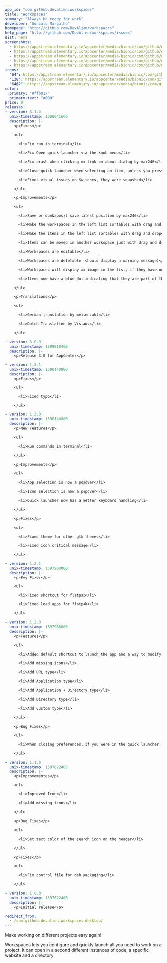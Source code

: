 ```yaml
---
app_id: "com.github.devalien.workspaces"
title: "Workspaces"
summary: "Always be ready for work"
developer: "Goncalo Margalho"
homepage: "http://github.com/DevAlien/workspaces"
help_page: "http://github.com/DevAlien/workspaces/issues"
dist: hera
screenshots:
  - https://appstream.elementary.io/appcenter/media/bionic/com/github/devalien.workspaces/02395CDA9CF0C0DF46BFB3954C2B319E/screenshots/image-1_orig.png
  - https://appstream.elementary.io/appcenter/media/bionic/com/github/devalien.workspaces/02395CDA9CF0C0DF46BFB3954C2B319E/screenshots/image-2_orig.png
  - https://appstream.elementary.io/appcenter/media/bionic/com/github/devalien.workspaces/02395CDA9CF0C0DF46BFB3954C2B319E/screenshots/image-3_orig.png
  - https://appstream.elementary.io/appcenter/media/bionic/com/github/devalien.workspaces/02395CDA9CF0C0DF46BFB3954C2B319E/screenshots/image-4_orig.png
  - https://appstream.elementary.io/appcenter/media/bionic/com/github/devalien.workspaces/02395CDA9CF0C0DF46BFB3954C2B319E/screenshots/image-5_orig.png
icons:
  "64": https://appstream.elementary.io/appcenter/media/bionic/com/github/devalien.workspaces/02395CDA9CF0C0DF46BFB3954C2B319E/icons/64x64/com.github.devalien.workspaces_com.github.devalien.workspaces.png
  "128": https://appstream.elementary.io/appcenter/media/bionic/com/github/devalien.workspaces/02395CDA9CF0C0DF46BFB3954C2B319E/icons/128x128/com.github.devalien.workspaces_com.github.devalien.workspaces.png
  "64@2": https://appstream.elementary.io/appcenter/media/bionic/com/github/devalien.workspaces/02395CDA9CF0C0DF46BFB3954C2B319E/icons/64x64@2/com.github.devalien.workspaces_com.github.devalien.workspaces.png
color:
  primary: "#ffb017"
  primary-text: "#000"
price: 0
releases:
- version: 3.1.0
  unix-timestamp: 1600041600
  description: |-
    <p>Fixes</p>

    <ul>

      <li>Fix run in terminal</li>

      <li>Fix Open quick launcher via the knob menu</li>

      <li>Fix crash when clicking on link on about dialog by max246</li>

      <li>Close quick launcher when selecting an item, unless you press CTRL by Philip-Scott</li>

      <li>Fixes visual issues on Switches, they were squashed</li>

    </ul>

    <p>Improvements</p>

    <ul>

      <li>Save or don&apos;t save latest position by max246</li>

      <li>Make the workspaces in the left list sortables with drag and drop</li>

      <li>Make the items in the left list sortables with drag and drop</li>

      <li>Items can be moved in another workspace just with drag and drop</li>

      <li>Workspaces are editable</li>

      <li>Workspaces are deletable (should display a warning message)</li>

      <li>Workspaces will display an image in the list, if they have one</li>

      <li>Items now have a blue dot indicating that they are part of the auto-run</li>

    </ul>

    <p>Translations</p>

    <ul>

      <li>German translation by meisenzahl</li>

      <li>Dutch Translation by Vistaus</li>

    </ul>

- version: 3.0.0
  unix-timestamp: 1598918400
  description: |-
    <p>Release 3.0 for AppCenter</p>

- version: 1.3.1
  unix-timestamp: 1598140800
  description: |-
    <p>Fixes</p>

    <ul>

      <li>Fixed typo</li>

    </ul>

- version: 1.3.0
  unix-timestamp: 1598140800
  description: |-
    <p>New Features</p>

    <ul>

      <li>Run commands in terminal</li>

    </ul>

    <p>Improvements</p>

    <ul>

      <li>App selection is now a popover</li>

      <li>Icon selection is now a popover</li>

      <li>Quick launcher now has a better keyboard handling</li>

    </ul>

    <p>Fixes</p>

    <ul>

      <li>Fixed theme for other gtk themes</li>

      <li>Fixed icon critical message</li>

    </ul>

- version: 1.2.1
  unix-timestamp: 1597968000
  description: |-
    <p>Bug Fixes</p>

    <ul>

      <li>Fixed shortcut for flatpak</li>

      <li>Fixed load apps for flatpak</li>

    </ul>

- version: 1.2.0
  unix-timestamp: 1597968000
  description: |-
    <p>Features</p>

    <ul>

      <li>Added default shortcut to launch the app and a way to modify it</li>

      <li>Add missing icons</li>

      <li>Add URL type</li>

      <li>Add Application type</li>

      <li>Add Application + Directory type</li>

      <li>Add Directory type</li>

      <li>Add Custom type</li>

    </ul>

    <p>Bug Fixes</p>

    <ul>

      <li>When closing preferences, if you were in the quick launcher, it will open back that one</li>

    </ul>

- version: 1.1.0
  unix-timestamp: 1597622400
  description: |-
    <p>Improvementes</p>

    <ul>

      <li>Improved Icon</li>

      <li>Add missing icons</li>

    </ul>

    <p>Bug Fixes</p>

    <ul>

      <li>Set text color of the search icon on the header</li>

    </ul>

    <p>Fixes</p>

    <ul>

      <li>Fix control file for deb packaging</li>

    </ul>

- version: 1.0.0
  unix-timestamp: 1597622400
  description: |-
    <p>Initial release</p>

redirect_from:
  - /com.github.devalien.workspaces.desktop/
---
```

<p>Make working on different projects easy again!</p>
<p>Workspaces lets you configure and quickly launch all you need to work on a project. It can open in a second different instances of code, a specific website and a directory</p>

